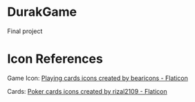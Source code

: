 # DurakGame
Final project


# Icon References
Game Icon: <a href="https://www.flaticon.com/free-icons/playing-cards" title="playing cards icons">Playing cards icons created by bearicons - Flaticon</a>

Cards: <a href="https://www.flaticon.com/free-icons/poker-cards" title="poker cards icons">Poker cards icons created by rizal2109 - Flaticon</a>
